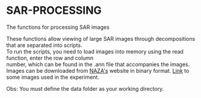 # SAR-PROCESSING
The functions for processing SAR images


These functions allow viewing of large SAR images through decompositions that are separated into scripts.  
To run the scripts, you need to load images into memory using the read function, enter the row and column  
number, which can be found in the .ann file that accompanies the images. Images can be downloaded from [NAZA's](https://uavsar.asfdaac.alaska.edu/) website in binary format. 
[Link](https://drive.google.com/drive/folders/1Lhr8tngPwvaaEITInyCqTZ7bcc83ol5Z?usp=sharing) to some images used in the experiment. 

Obs: You must define the data folder as your working directory.
